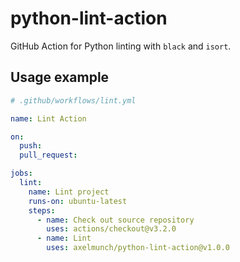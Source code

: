 # python-lint-action

GitHub Action for Python linting with `black` and `isort`.

## Usage example

```yml
# .github/workflows/lint.yml

name: Lint Action

on:
  push:
  pull_request:

jobs:
  lint:
    name: Lint project
    runs-on: ubuntu-latest
    steps:
      - name: Check out source repository
        uses: actions/checkout@v3.2.0
      - name: Lint
        uses: axelmunch/python-lint-action@v1.0.0
```
